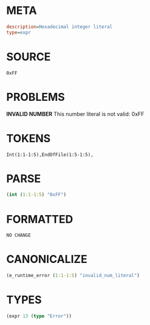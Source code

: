 # META
~~~ini
description=Hexadecimal integer literal
type=expr
~~~
# SOURCE
~~~roc
0xFF
~~~
# PROBLEMS
**INVALID NUMBER**
This number literal is not valid: 0xFF

# TOKENS
~~~zig
Int(1:1-1:5),EndOfFile(1:5-1:5),
~~~
# PARSE
~~~clojure
(int (1:1-1:5) "0xFF")
~~~
# FORMATTED
~~~roc
NO CHANGE
~~~
# CANONICALIZE
~~~clojure
(e_runtime_error (1:1-1:5) "invalid_num_literal")
~~~
# TYPES
~~~clojure
(expr 13 (type "Error"))
~~~